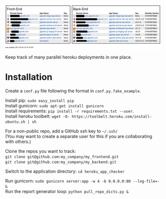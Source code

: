 ![Screenshot](/screenshot.png?raw=true "Screenshot")

Keep track of many parallel heroku deployments in one place.

# Installation

Create a `conf.py` file following the format in `conf.py.fake_example`.

Install pip:  `sudo easy_install pip`  
Install gunicorn:  `sudo apt-get install gunicorn`  
Install requirements:  `pip install -r requirements.txt --user`.  
Install heroku toolbelt:  `wget -O- https://toolbelt.heroku.com/install-ubuntu.sh | sh`  

For a non-public repo, add a GitHub ssh key to `~/.ssh/`  
(You may want to create a separate user for this if you are collaborating with others.)

Clone the repos you want to track:  
  `git clone git@github.com:my_company/my_frontend.git`  
  `git clone git@github.com:my_company/my_backend.git`  

Switch to the application directory:  `cd heroku_app_checker`

Run gunicorn:  `sudo gunicorn server:app -w 4 -b 0.0.0.0:80 --log-file=- &`  
Run the report generator loop:  `python pull_repo_dicts.py &`  
